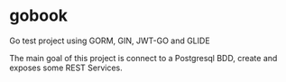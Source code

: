 # gobook
Go test project using GORM, GIN, JWT-GO and GLIDE

The main goal of this project is connect to a Postgresql BDD, create and exposes some REST Services.
